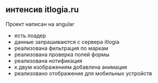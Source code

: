 ## интенсив itlogia.ru  
Проект написан на angular 
- есть лоадер
- данные запрашиваются с сервера itlogia
- реализована фильтрация по маркам
- реализована проверка полей формы
- реализована нотификация
- к двум изображениям добавлена анимация
- реализовано отображение для мобильных устройств
